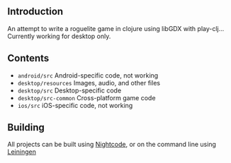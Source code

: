 ## Introduction

An attempt to write a roguelite game in clojure using libGDX with play-clj... Currently working for desktop only.

## Contents

* `android/src` Android-specific code, not working
* `desktop/resources` Images, audio, and other files
* `desktop/src` Desktop-specific code
* `desktop/src-common` Cross-platform game code
* `ios/src` iOS-specific code, not working

## Building

All projects can be built using [Nightcode](https://nightcode.info/), or on the command line using [Leiningen](https://github.com/technomancy/leiningen)
